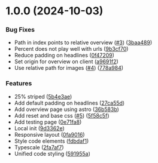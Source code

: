 # 1.0.0 (2024-10-03)


### Bug Fixes

* Path in index points to relative overview ([#3](https://github.com/ff6347/assets/issues/3)) ([3baa489](https://github.com/ff6347/assets/commit/3baa4898be0577b55cc455ccc1223621b5d8ec24))
* Percent does not play well with urls ([9b3cf70](https://github.com/ff6347/assets/commit/9b3cf702ce07306543e6e5f10f3df1f17bc943c7))
* Reduce padding on headlines ([0f47209](https://github.com/ff6347/assets/commit/0f4720983c746ea763b95540991f495a8d2dd425))
* Set origin for overview on client ([a9691f2](https://github.com/ff6347/assets/commit/a9691f27bc6f95c3a88d3b78671dd1e0aa81f938))
* Use relative path for images ([#4](https://github.com/ff6347/assets/issues/4)) ([778a984](https://github.com/ff6347/assets/commit/778a9841f913568449a503012ece064fece7692d))


### Features

* 25% striped ([5b4e3ae](https://github.com/ff6347/assets/commit/5b4e3ae9008920e42b00a2bc4379275e1d357404))
* Add default padding on headlines ([27ca55d](https://github.com/ff6347/assets/commit/27ca55d026da19fb194e06eddd7df4c2c869937a))
* Add overview page using astro ([36b583b](https://github.com/ff6347/assets/commit/36b583bc31b80a9e1aa69c480e86c1998f388a0b))
* Add reset and base css ([#5](https://github.com/ff6347/assets/issues/5)) ([5f58c5f](https://github.com/ff6347/assets/commit/5f58c5f99809372411f9771edbb027a45f013650))
* Add testing page ([0e71fa8](https://github.com/ff6347/assets/commit/0e71fa8b15e3964414681e7417f6bde0b6acd74d))
* Local init ([9d3362e](https://github.com/ff6347/assets/commit/9d3362ed57bb88e7348e71c3d7018262f944d1d1))
* Responsive layout ([0fa9016](https://github.com/ff6347/assets/commit/0fa90167f211f3017f00808697054a81859141c3))
* Style code elements ([fdbdaf1](https://github.com/ff6347/assets/commit/fdbdaf1a2120f1bfe448fa9a4fa72981fd30de27))
* Typescale ([2fa7af7](https://github.com/ff6347/assets/commit/2fa7af752d7d6379d7f11e7355e45ab60c1a4307))
* Unified code styling ([591955a](https://github.com/ff6347/assets/commit/591955a6a852f6c06d4f4757e48b6b952c09ffdd))

